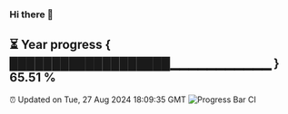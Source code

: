 ### Hi there 👋
⏳ Year progress { ███████████████████▁▁▁▁▁▁▁▁▁▁▁ } 65.51 %
---
⏰ Updated on Tue, 27 Aug 2024 18:09:35 GMT
![Progress Bar CI](https://github.com/Moyi321/Moyi321/workflows/Progress%20Bar%20CI/badge.svg)

